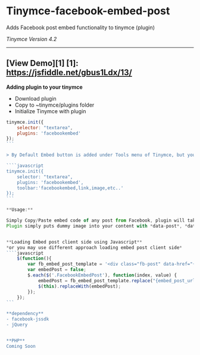 # Tinymce-facebook-embed-post

Adds Facebook post embed functionality to tinymce (plugin)

*Tinymce Version 4.2*

---
[View Demo][1]
[1]: https://jsfiddle.net/gbus1Ldx/13/
---

**Adding plugin to your tinymce**

 - Download plugin
 - Copy to ~tinymce/plugins folder
 - Initialize Tinymce with plugin

````javascript
tinymce.init({
	selector: "textarea",
	plugins: 'facebookembed'
});
```

> By Default Embed button is added under Tools menu of Tinymce, but you may add Facebook embed button directly to toolbar

````javascript
tinymce.init({
	selector: "textarea",
	plugins: 'facebookembed',
	toolbar:'facebookembed,link,image,etc..'
});
```

**Usage:**

Simply Copy/Paste embed code of any post from Facebook, plugin will take care about grabbing needed data from it. 
Plugin simply puts dummy image into your content with *data-post*, *data-width* attributes containing information about Facebok post. 


**Loading Embed post client side using Javascript**
*or you may use different approach loading embed post client side*
````javascript
	$(function(){
		var fb_embed_post_template = '<div class="fb-post" data-href="{embed_post_url}" data-width="{embed_post_width}"></div>';
		var embedPost = false;
		$.each($('.FacebookEmbedPost'), function(index, value) {
			embedPost = fb_embed_post_template.replace("{embed_post_url}", $(value).data('post')).replace("{embed_post_width}", $(value).data('width'));
			$(this).replaceWith(embedPost);
		});
	});
```

**dependency**
- facebook-jssdk
- jQuery


**PHP**
Coming Soon
